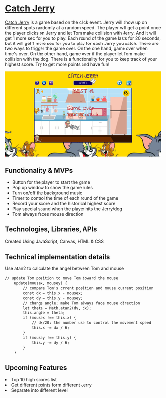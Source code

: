 # <a href="https://evieeee123.github.io/catch_jerry/" target="_blank">Catch Jerry</a>

<a href="https://evieeee123.github.io/catch_jerry/" target="_blank">Catch Jerry</a> is a game based on the click event. Jerry will show up on different spots randomly at a random speed. The player will get a point once the player clicks on Jerry and let Tom make collision with Jerry. And it will get 1 more sec for you to play. Each round of the game lasts for 20 seconds, but it will get 1 more sec for you to play for each Jerry you catch. There are two ways to trigger the game over. On the one hand, game over when time's over. On the other hand, game over if the player let Tom make collision with the dog. There is a functionality for you to keep track of your highest score. Try to get more points and have fun!

<img src="https://github.com/evieeee123/catch_jerry/blob/main/img/game-screenshot%20.png" width="700" heigh="300">

<h2>Functionality & MVPs</h2>

<ul>
    <li>Button for the player to start the game</li>
    <li>Pop up window to show the game rules</li>
    <li>Turn on/off the background music</li>
    <li>Timer to control the time of each round of the game</li>
    <li>Record your score and the historical highest score</li>
    <li>Play special sound when the player hits the Jerry/dog</li>
    <li>Tom always faces mouse direction</li>
</ul>


<h2>Technologies, Libraries, APIs</h2>
Created Using JavaScript, Canvas, HTML & CSS

<h2>Technical implementation details</h2>
Use atan2 to calculate the angel between Tom and mouse.

```node
// update Tom position to move Tom toward the mouse
    update(mousex, mousey) {
        // compare Tom's crrent position and mouse current position
        const dx = this.x - mousex;
        const dy = this.y - mousey;
        // change angle; make Tom always face mouse direction
        let theta = Math.atan2(dy, dx);
        this.angle = theta;
        if (mousex !== this.x) {
            // dx/20: the number use to control the movement speed
            this.x -= dx / 6;
        }
        if (mousey !== this.y) {
            this.y -= dy / 6;
        }
    }
```

<h2>Upcoming Features</h2>
    <li>Top 10 high scores list</li>
    <li>Get different points form different Jerry</li>
    <li>Separate into different level</li>
